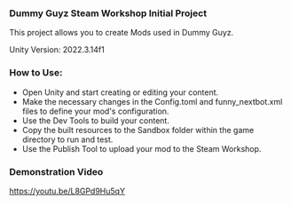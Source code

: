 ### Dummy Guyz Steam Workshop Initial Project
This project allows you to create Mods used in Dummy Guyz.

Unity Version: 2022.3.14f1

### How to Use:

* Open Unity and start creating or editing your content.
* Make the necessary changes in the Config.toml and funny_nextbot.xml files to define your mod's configuration.
* Use the Dev Tools to build your content.
* Copy the built resources to the Sandbox folder within the game directory to run and test.
* Use the Publish Tool to upload your mod to the Steam Workshop.

### Demonstration Video
https://youtu.be/L8GPd9Hu5qY
